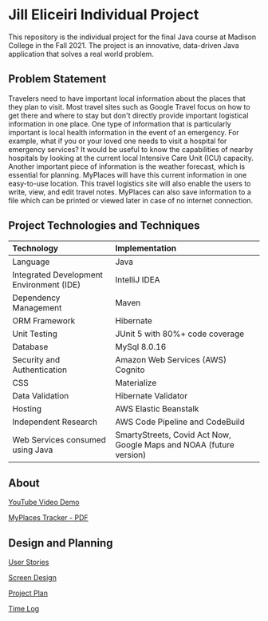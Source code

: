 # Jill Eliceiri Individual Project

This repository is the individual project for the final Java course at Madison College in the Fall 2021. The project is an innovative, data-driven Java application that solves a real world problem.
## Problem Statement
Travelers need to have important local information about the places that they plan to visit. Most travel sites such as Google Travel focus on how to get there and where to stay but don't directly provide important logistical information in one place. One type of information that is particularly important is local health information in the event of an emergency. For example, what if you or your loved one needs to visit a hospital for emergency services? It would be useful to know the capabilities of nearby hospitals by looking at the current local Intensive Care Unit (ICU) capacity. Another important piece of information is the weather forecast, which is essential for planning. MyPlaces will have this current information in one easy-to-use location. This travel logistics site will also enable the users to write, view, and edit travel notes. MyPlaces can also save information to a file which can be printed or viewed later in case of no internet connection.

## Project Technologies and Techniques

| Technology  | Implementation   |
| :--- | :--- |
| Language     | Java  |  
| Integrated Development Environment (IDE)     | IntelliJ IDEA  |   
| Dependency Management          | Maven       |  
| ORM Framework          | Hibernate       |  
| Unit Testing         | JUnit 5 with 80%+ code coverage       |
| Database           | MySql 8.0.16       |  
| Security and Authentication           | Amazon Web Services (AWS) Cognito       |  
| CSS           | Materialize       | 
| Data Validation           | Hibernate Validator       | 
| Hosting           | AWS Elastic Beanstalk      |
| Independent Research           | AWS Code Pipeline and CodeBuild       |
| Web Services consumed using Java          | SmartyStreets, Covid Act Now, Google Maps and NOAA (future version)       | 

## About
[YouTube Video Demo](https://youtu.be/eFiF4lzh9iM)

[MyPlaces Tracker - PDF](https://github.com/jeliceiri/MyPlacesTracker/blob/main/DesignDocuments/MyPlacesTracker-About.pdf)

## Design and Planning
[User Stories](https://github.com/jeliceiri/MyPlacesTracker/blob/main/DesignDocuments/UserStories.md)

[Screen Design](https://github.com/jeliceiri/MyPlacesTracker/blob/main/DesignDocuments/Screens.md)

[Project Plan](https://github.com/jeliceiri/MyPlacesTracker/blob/main/ProjectPlan.md)

[Time Log](https://github.com/jeliceiri/MyPlacesTracker/blob/main/timeLog.md)
